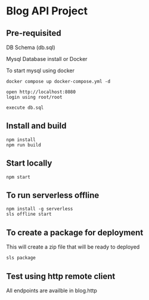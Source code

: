 # Blog API Project

## Pre-requisited
DB Schema (db.sql)

Mysql Database install or Docker

To start mysql using docker

    docker compose up docker-compose.yml -d

    open http://localhost:8080
    login using root/root

    execute db.sql


## Install and build

    npm install
    npm run build

## Start locally

    npm start

## To run serverless offline
    
    npm install -g serverless
    sls offline start

## To create a package for deployment
This will create a zip file that will be ready to deployed

    sls package


## Test using http remote client
All endpoints are availble in blog.http
